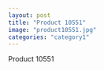 ```yaml
---
layout: post
title: "Product 10551"
image: "product10551.jpg"
categories: "category1"
---
```

Product 10551

